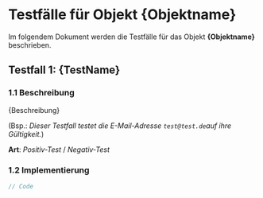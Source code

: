 # Testfälle für Objekt **{Objektname}**

Im folgendem Dokument werden die Testfälle für das Objekt **{Objektname}** beschrieben.

## Testfall 1: **{TestName}**

### 1.1 Beschreibung

{Beschreibung}

(Bsp.: *Dieser Testfall testet die E-Mail-Adresse `test@test.de`auf ihre Gültigkeit.*)

**Art**: *Positiv-Test* / *Negativ-Test*

### 1.2 Implementierung

```csharp
// Code
```